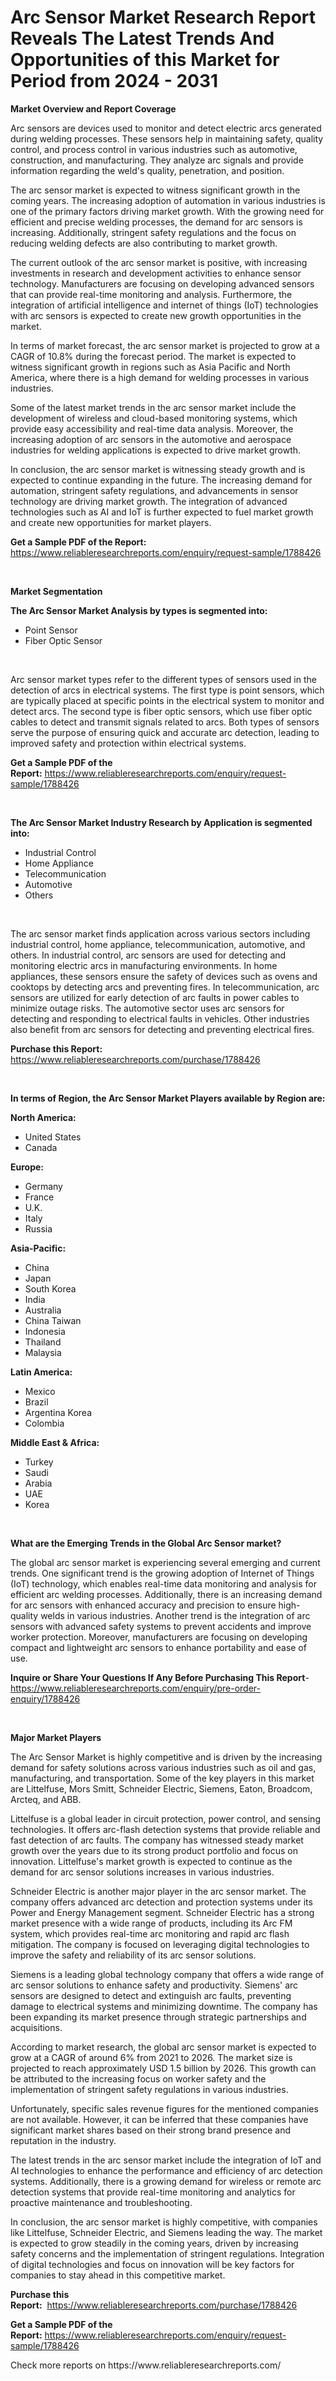 <p><h1>Arc Sensor Market Research Report Reveals The Latest Trends And Opportunities of this Market for Period from 2024 - 2031</h1></p><p><strong>Market Overview and Report Coverage</strong></p>
<p><p>Arc sensors are devices used to monitor and detect electric arcs generated during welding processes. These sensors help in maintaining safety, quality control, and process control in various industries such as automotive, construction, and manufacturing. They analyze arc signals and provide information regarding the weld's quality, penetration, and position.</p><p>The arc sensor market is expected to witness significant growth in the coming years. The increasing adoption of automation in various industries is one of the primary factors driving market growth. With the growing need for efficient and precise welding processes, the demand for arc sensors is increasing. Additionally, stringent safety regulations and the focus on reducing welding defects are also contributing to market growth.</p><p>The current outlook of the arc sensor market is positive, with increasing investments in research and development activities to enhance sensor technology. Manufacturers are focusing on developing advanced sensors that can provide real-time monitoring and analysis. Furthermore, the integration of artificial intelligence and internet of things (IoT) technologies with arc sensors is expected to create new growth opportunities in the market.</p><p>In terms of market forecast, the arc sensor market is projected to grow at a CAGR of 10.8% during the forecast period. The market is expected to witness significant growth in regions such as Asia Pacific and North America, where there is a high demand for welding processes in various industries.</p><p>Some of the latest market trends in the arc sensor market include the development of wireless and cloud-based monitoring systems, which provide easy accessibility and real-time data analysis. Moreover, the increasing adoption of arc sensors in the automotive and aerospace industries for welding applications is expected to drive market growth.</p><p>In conclusion, the arc sensor market is witnessing steady growth and is expected to continue expanding in the future. The increasing demand for automation, stringent safety regulations, and advancements in sensor technology are driving market growth. The integration of advanced technologies such as AI and IoT is further expected to fuel market growth and create new opportunities for market players.</p></p>
<p><strong>Get a Sample PDF of the Report:</strong> <a href="https://www.reliableresearchreports.com/enquiry/request-sample/1788426">https://www.reliableresearchreports.com/enquiry/request-sample/1788426</a></p>
<p>&nbsp;</p>
<p><strong>Market Segmentation</strong></p>
<p><strong>The Arc Sensor Market Analysis by types is segmented into:</strong></p>
<p><ul><li>Point Sensor</li><li>Fiber Optic Sensor</li></ul></p>
<p>&nbsp;</p>
<p><p>Arc sensor market types refer to the different types of sensors used in the detection of arcs in electrical systems. The first type is point sensors, which are typically placed at specific points in the electrical system to monitor and detect arcs. The second type is fiber optic sensors, which use fiber optic cables to detect and transmit signals related to arcs. Both types of sensors serve the purpose of ensuring quick and accurate arc detection, leading to improved safety and protection within electrical systems.</p></p>
<p><strong>Get a Sample PDF of the Report:</strong>&nbsp;<a href="https://www.reliableresearchreports.com/enquiry/request-sample/1788426">https://www.reliableresearchreports.com/enquiry/request-sample/1788426</a></p>
<p>&nbsp;</p>
<p><strong>The Arc Sensor Market Industry Research by Application is segmented into:</strong></p>
<p><ul><li>Industrial Control</li><li>Home Appliance</li><li>Telecommunication</li><li>Automotive</li><li>Others</li></ul></p>
<p>&nbsp;</p>
<p><p>The arc sensor market finds application across various sectors including industrial control, home appliance, telecommunication, automotive, and others. In industrial control, arc sensors are used for detecting and monitoring electric arcs in manufacturing environments. In home appliances, these sensors ensure the safety of devices such as ovens and cooktops by detecting arcs and preventing fires. In telecommunication, arc sensors are utilized for early detection of arc faults in power cables to minimize outage risks. The automotive sector uses arc sensors for detecting and responding to electrical faults in vehicles. Other industries also benefit from arc sensors for detecting and preventing electrical fires.</p></p>
<p><strong>Purchase this Report:</strong>&nbsp; <a href="https://www.reliableresearchreports.com/purchase/1788426">https://www.reliableresearchreports.com/purchase/1788426</a></p>
<p>&nbsp;</p>
<p><strong>In terms of Region, the Arc Sensor Market Players available by Region are:</strong></p>
<p>
    <p> <strong> North America: </strong>
        <ul>
            <li>United States</li>
            <li>Canada</li>
        </ul>
        </p> 
    <p> <strong> Europe: </strong>
        <ul>
            <li>Germany</li>
            <li>France</li>
            <li>U.K.</li>
            <li>Italy</li>
            <li>Russia</li>
        </ul>
        </p> 
    <p> <strong> Asia-Pacific: </strong>
        <ul>
            <li>China</li>
            <li>Japan</li>
            <li>South Korea</li>
            <li>India</li>
            <li>Australia</li>
            <li>China Taiwan</li>
            <li>Indonesia</li>
            <li>Thailand</li>
            <li>Malaysia</li>
        </ul>
        </p> 
    <p> <strong> Latin America: </strong>
        <ul>
            <li>Mexico</li>
            <li>Brazil</li>
            <li>Argentina Korea</li>
            <li>Colombia</li>
        </ul>
        </p> 
    <p> <strong> Middle East & Africa: </strong>
        <ul>
            <li>Turkey</li>
            <li>Saudi</li>
            <li>Arabia</li>
            <li>UAE</li>
            <li>Korea</li>
        </ul>
    </p>
    </p>
<p>&nbsp;</p>
<p><strong>What are the Emerging Trends in the Global Arc Sensor market?</strong></p>
<p><p>The global arc sensor market is experiencing several emerging and current trends. One significant trend is the growing adoption of Internet of Things (IoT) technology, which enables real-time data monitoring and analysis for efficient arc welding processes. Additionally, there is an increasing demand for arc sensors with enhanced accuracy and precision to ensure high-quality welds in various industries. Another trend is the integration of arc sensors with advanced safety systems to prevent accidents and improve worker protection. Moreover, manufacturers are focusing on developing compact and lightweight arc sensors to enhance portability and ease of use.</p></p>
<p><strong>Inquire or Share Your Questions If Any Before Purchasing This Report</strong>- <a href="https://www.reliableresearchreports.com/enquiry/pre-order-enquiry/1788426">https://www.reliableresearchreports.com/enquiry/pre-order-enquiry/1788426</a></p>
<p>&nbsp;</p>
<p><strong>Major Market Players</strong></p>
<p><p>The Arc Sensor Market is highly competitive and is driven by the increasing demand for safety solutions across various industries such as oil and gas, manufacturing, and transportation. Some of the key players in this market are Littelfuse, Mors Smitt, Schneider Electric, Siemens, Eaton, Broadcom, Arcteq, and ABB.</p><p>Littelfuse is a global leader in circuit protection, power control, and sensing technologies. It offers arc-flash detection systems that provide reliable and fast detection of arc faults. The company has witnessed steady market growth over the years due to its strong product portfolio and focus on innovation. Littelfuse's market growth is expected to continue as the demand for arc sensor solutions increases in various industries.</p><p>Schneider Electric is another major player in the arc sensor market. The company offers advanced arc detection and protection systems under its Power and Energy Management segment. Schneider Electric has a strong market presence with a wide range of products, including its Arc FM system, which provides real-time arc monitoring and rapid arc flash mitigation. The company is focused on leveraging digital technologies to improve the safety and reliability of its arc sensor solutions.</p><p>Siemens is a leading global technology company that offers a wide range of arc sensor solutions to enhance safety and productivity. Siemens' arc sensors are designed to detect and extinguish arc faults, preventing damage to electrical systems and minimizing downtime. The company has been expanding its market presence through strategic partnerships and acquisitions.</p><p>According to market research, the global arc sensor market is expected to grow at a CAGR of around 6% from 2021 to 2026. The market size is projected to reach approximately USD 1.5 billion by 2026. This growth can be attributed to the increasing focus on worker safety and the implementation of stringent safety regulations in various industries.</p><p>Unfortunately, specific sales revenue figures for the mentioned companies are not available. However, it can be inferred that these companies have significant market shares based on their strong brand presence and reputation in the industry.</p><p>The latest trends in the arc sensor market include the integration of IoT and AI technologies to enhance the performance and efficiency of arc detection systems. Additionally, there is a growing demand for wireless or remote arc detection systems that provide real-time monitoring and analytics for proactive maintenance and troubleshooting.</p><p>In conclusion, the arc sensor market is highly competitive, with companies like Littelfuse, Schneider Electric, and Siemens leading the way. The market is expected to grow steadily in the coming years, driven by increasing safety concerns and the implementation of stringent regulations. Integration of digital technologies and focus on innovation will be key factors for companies to stay ahead in this competitive market.</p></p>
<p><strong>Purchase this Report:</strong>&nbsp;&nbsp;<a href="https://www.reliableresearchreports.com/purchase/1788426">https://www.reliableresearchreports.com/purchase/1788426</a></p>
<p></p>
<p><strong>Get a Sample PDF of the Report:</strong>&nbsp;<a href="https://www.reliableresearchreports.com/enquiry/request-sample/1788426">https://www.reliableresearchreports.com/enquiry/request-sample/1788426</a></p>
<p>Check more reports on https://www.reliableresearchreports.com/</p>